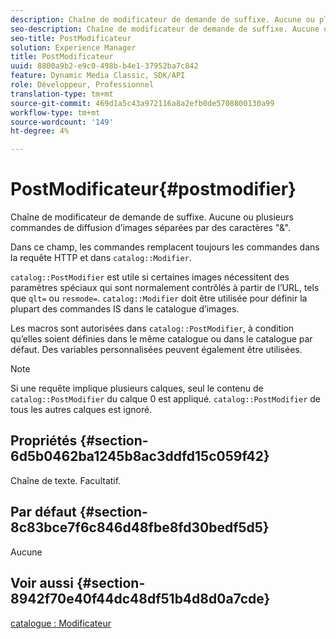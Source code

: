 ```yaml
---
description: Chaîne de modificateur de demande de suffixe. Aucune ou plusieurs commandes de diffusion d’images séparées par des caractères "&".
seo-description: Chaîne de modificateur de demande de suffixe. Aucune ou plusieurs commandes de diffusion d’images séparées par des caractères "&".
seo-title: PostModificateur
solution: Experience Manager
title: PostModificateur
uuid: 8800a9b2-e9c0-498b-b4e1-37952ba7c842
feature: Dynamic Media Classic, SDK/API
role: Développeur, Professionnel
translation-type: tm+mt
source-git-commit: 469d1a5c43a972116a8a2efb0de5708800130a99
workflow-type: tm+mt
source-wordcount: '149'
ht-degree: 4%

---
```



# PostModificateur{#postmodifier}

Chaîne de modificateur de demande de suffixe. Aucune ou plusieurs commandes de diffusion d’images séparées par des caractères &quot;&amp;&quot;.

Dans ce champ, les commandes remplacent toujours les commandes dans la requête HTTP et dans `catalog::Modifier`.

`catalog::PostModifier` est utile si certaines images nécessitent des paramètres spéciaux qui sont normalement contrôlés à partir de l’URL, tels que  `qlt=` ou  `resmode=`. `catalog::Modifier` doit être utilisée pour définir la plupart des commandes IS dans le catalogue d’images.

Les macros sont autorisées dans `catalog::PostModifier`, à condition qu’elles soient définies dans le même catalogue ou dans le catalogue par défaut. Des variables personnalisées peuvent également être utilisées.

>[!NOTE]
>
>Si une requête implique plusieurs calques, seul le contenu de `catalog::PostModifier` du calque 0 est appliqué. `catalog::PostModifier` de tous les autres calques est ignoré.

## Propriétés {#section-6d5b0462ba1245b8ac3ddfd15c059f42}

Chaîne de texte. Facultatif.

## Par défaut {#section-8c83bce7f6c846d48fbe8fd30bedf5d5}

Aucune

## Voir aussi {#section-8942f70e40f44dc48df51b4d8d0a7cde}

[catalogue : Modificateur](../../../../../../is-api/image-catalog/image-serving-api-ref/c-image-catalog-reference/c-image-svg-data-reference/c-image-data-reference/r-modifier-cat.md#reference-d2c6884b3a2248fab81a112d27969834)
